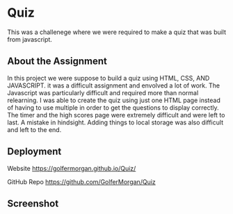 # Quiz
This was a challenege where we were required to make a quiz that was built from javascript. 

## About the Assignment
In this project we were suppose to build a quiz using HTML, CSS, AND JAVASCRIPT. it was a difficult assignment and envolved a lot of work. The Javascript was particularly difficult and required more than normal relearning. I was able to create the quiz using just one HTML page instead of having to use multiple in order to get the questions to display correctly. The timer and the high scores page were extremely difficult and were left to last. A mistake in hindsight. Adding things to local storage was also difficult and left to the end.

## Deployment
Website
https://golfermorgan.github.io/Quiz/

GitHub Repo
https://github.com/GolferMorgan/Quiz

## Screenshot